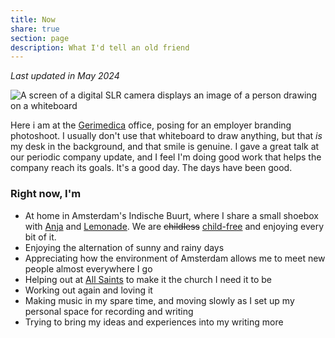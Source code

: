 ```yaml
---
title: Now
share: true
section: page
description: What I'd tell an old friend
---
```

_Last updated in May 2024_

![A screen of a digital SLR camera displays an image of a person drawing on a whiteboard](https://res.cloudinary.com/dbi2zounq/image/upload/v1716494193/ofn1vadda593bdw5zng6.jpg)

Here i am at the [Gerimedica](https://gerimedica.nl) office, posing for an employer branding photoshoot. I usually don't use that whiteboard to draw anything, but that _is_ my desk in the background, and that smile is genuine. I gave a great talk at our periodic company update, and I feel I'm doing good work that helps the company reach its goals. It's a good day. The days have been good.

### Right now, I'm

- At home in Amsterdam's Indische Buurt, where I share a small shoebox with [Anja](https://anjawaleson.notion.site/Anja-Waleson-0182c8df804b4b12ab6e70b5b5795a55) and [Lemonade](https://lemonade.waleson.us/). We are ~~childless~~ [child-free](https://en.wikipedia.org/wiki/Voluntary_childlessness) and enjoying every bit of it.
- Enjoying the alternation of sunny and rainy days
- Appreciating how the environment of Amsterdam allows me to meet new people almost everywhere I go
- Helping out at [All Saints](https://allsaintsamsterdam.church/) to make it the church I need it to be
- Working out again and loving it
- Making music in my spare time, and moving slowly as I set up my personal space for recording and writing
- Trying to bring my ideas and experiences into my writing more